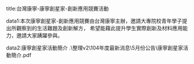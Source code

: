 title:台灣康寧-康寧創星家-創新應用競賽活動

data1:本次康寧創星家-創新應用競賽由台灣康寧主辦，邀請大專院校青年學子提出所觀察到的生活難題及創新解方，
希望能藉此提升學生實際創新及材料應用能力，邀請大家踴躍參與。

data2:康寧創星家活動簡介
.\整理v2\104年度最新消息\5月份公告\康寧創星家活動簡介.pdf
